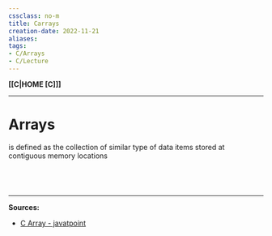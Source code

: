 ```yaml
---
cssclass: no-m
title: Carrays
creation-date: 2022-11-21
aliases:
tags:
- C/Arrays
- C/Lecture
---
```

**[[C|HOME [C]]]**

---
# Arrays
is defined as the collection of similar type of data items stored at contiguous memory locations

<br>

# 
---
**Sources:**
- [C Array - javatpoint](https://www.javatpoint.com/c-array)
